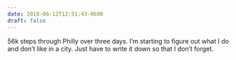 ```yaml
---
date: 2018-06-12T12:51:43-0600
draft: false
---
```




56k steps through Philly over three days. I’m starting to figure out what I do and don’t like in a city. Just have to write it down so that I don’t forget.



